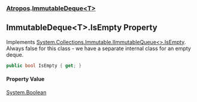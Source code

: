 ### [Atropos](./Atropos.md 'Atropos').[ImmutableDeque&lt;T&gt;](./ImmutableDeque-T-.md 'Atropos.ImmutableDeque&lt;T&gt;')
## ImmutableDeque&lt;T&gt;.IsEmpty Property
Implements [System.Collections.Immutable.IImmutableQueue&lt;&gt;.IsEmpty](https://docs.microsoft.com/en-us/dotnet/api/System.Collections.Immutable.IImmutableQueue-1.IsEmpty 'System.Collections.Immutable.IImmutableQueue`1.IsEmpty'). Always false for this class - we have a separate internal class for an empty deque.  
```csharp
public bool IsEmpty { get; }
```
#### Property Value
[System.Boolean](https://docs.microsoft.com/en-us/dotnet/api/System.Boolean 'System.Boolean')  
